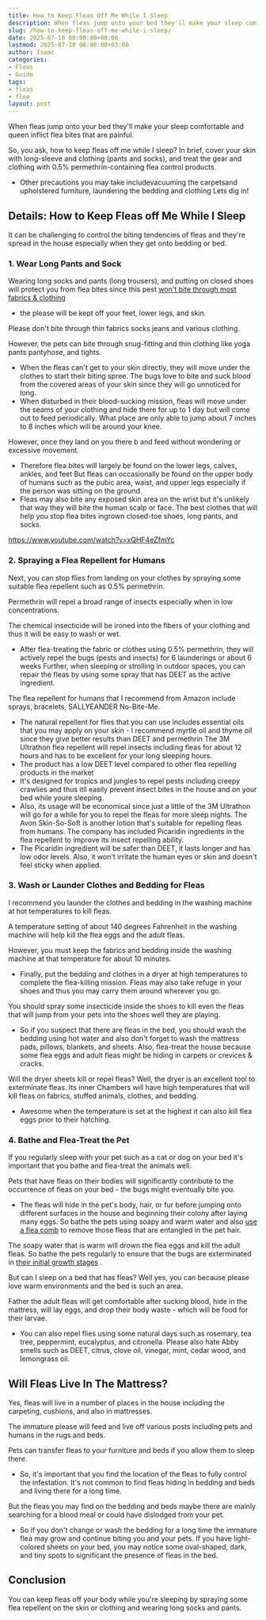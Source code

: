 ```yaml
---
title: How to Keep Fleas Off Me While I Sleep
description: When fleas jump onto your bed they'll make your sleep comfortable and queen inflict flea bites that are painful. So, you ask, how to keep fleas off me while I...
slug: /how-to-keep-fleas-off-me-while-i-sleep/
date: 2025-07-10 00:00:00+00:00
lastmod: 2025-07-10 00:00:00+03:00
author: Isaac
categories:
- Fleas
- Guide
tags:
- fleas
- flea
layout: post
---
```

When fleas jump onto your bed they'll make your sleep comfortable and queen inflict flea bites that are painful.

So, you ask, how to keep fleas off me while I sleep? In brief, cover your skin with long-sleeve and clothing (pants and socks), and treat the gear and clothing with 0.5% permethrin-containing flea control products.
- Other precautions you may take includevacuuming the carpetsand upholstered furniture, laundering the bedding and clothing
Lets dig in!
## Details: How to Keep Fleas off Me While I Sleep
It can be challenging to control the biting tendencies of fleas and they're spread in the house especially when they get onto bedding or bed.
### 1. Wear Long Pants and Sock
Wearing long socks and pants (long trousers), and putting on closed shoes will protect you from flea bites since this pest
[won't bite through most fabrics & clothing](https://pestpolicy.com/can-fleas-bite-through-clothes/)
- the please will be kept off your feet, lower legs, and skin.

Please don't bite through thin fabrics socks jeans and various clothing.

However, the pets can bite through snug-fitting and thin clothing like yoga pants pantyhose, and tights.
- When the fleas can't get to your skin directly, they will move under the clothes to start their biting spree.
The bugs love to bite and suck blood from the covered areas of your skin since they will go unnoticed for long.
- When disturbed in their blood-sucking mission, fleas will move under the seams of your clothing and hide there for up to 1 day but will come out to feed periodically.
What place are only able to jump about 7 inches to 8 inches which will be around your knee.

However, once they land on you there b and feed without wondering or excessive movement.
- Therefore flea bites will largely be found on the lower legs, calves, ankles, and feet
But fleas can occasionally be found on the upper body of humans such as the pubic area, waist, and upper legs especially if the person was sitting on the ground.
- Fleas may also bite any exposed skin area on the wrist but it's unlikely that way they will bite the human scalp or face.
The best clothes that will help you stop flea bites ingrown closed-toe shoes, long pants, and socks.

https://www.youtube.com/watch?v=xQHF4eZfmYc
### 2. Spraying a Flea Repellent for Humans
Next, you can stop flies from landing on your clothes by spraying some suitable flea repellent such as 0.5% permethrin.

Permethrin will repel a broad range of insects especially when in low concentrations.

The chemical insecticide will be ironed into the fibers of your clothing and thus it will be easy to wash or wet.
- After flea-treating the fabric or clothes using 0.5% permethrin, they will actively repel the bugs (pests and insects) for 6 launderings or about 6 weeks
Further, when sleeping or strolling in outdoor spaces, you can repair the fleas by using some spray that has DEET as the active ingredient.

The flea repellent for humans that I recommend from Amazon include sprays, bracelets, SALLYEANDER No-Bite-Me.
- The natural repellent for flies that you can use includes essential oils that you may apply on your skin - I recommend myrtle oil and thyme oil since they give better results than DEET and permethrin
The 3M Ultrathon flea repellent will repel insects including fleas for about 12 hours and has to be excellent for your long sleeping hours.
- The product has a low DEET level compared to other flea repelling products in the market
- It's designed for tropics and jungles to repel pests including creepy crawlies and thus itll easily prevent insect bites in the house and on your bed while youre sleeping.
- Also, its usage will be economical since just a little of the 3M Ultrathon will go for a while for you to repel the fleas for more sleep nights.
The Avon Skin-So-Soft is another lotion that's suitable for repelling fleas from humans. The company has included Picaridin ingredients in the flea repellent to improve its insect repelling ability.
- The Picaridin ingredient will be safer than DEET, it lasts longer and has low odor levels. Also, it won't irritate the human eyes or skin and doesn't feel sticky when applied.
### 3. Wash or Launder Clothes and Bedding for Fleas
I recommend you launder the clothes and bedding in the washing machine at hot temperatures to kill fleas.

A temperature setting of about 140 degrees Fahrenheit in the washing machine will help kill the flea eggs and the adult fleas.

However, you must keep the fabrics and bedding inside the washing machine at that temperature for about 10 minutes.
- Finally, put the bedding and clothes in a dryer at high temperatures to complete the flea-killing mission.
Fleas may also take refuge in your shoes and thus you may carry them around wherever you go.

You should spray some insecticide inside the shoes to kill even the fleas that will jump from your pets into the shoes well they are playing.
- So if you suspect that there are fleas in the bed, you should wash the bedding using hot water and also don't forget to wash the mattress pads, pillows, blankets, and sheets.
Also, flea-treat the house because some flea eggs and adult fleas might be hiding in carpets or crevices & cracks.

Will the dryer sheets kill or repel fleas? Well, the dryer is an excellent tool to exterminate fleas. Its inner Chambers will have high temperatures that will kill fleas on fabrics, stuffed animals, clothes, and bedding.
- Awesome when the temperature is set at the highest it can also kill flea eggs prior to their hatching.
### 4. Bathe and Flea-Treat the Pet
If you regularly sleep with your pet such as a cat or dog on your bed it's important that you bathe and flea-treat the animals well.

Pets that have fleas on their bodies will significantly contribute to the occurrence of fleas on your bed - the bugs might eventually bite you.
- The fleas will hide in the pet's body, hair, or fur before jumping onto different surfaces in the house and beginning their colony after laying many eggs.
So bathe the pets using soapy and warm water and also
[use a flea comb](https://pestpolicy.com/best-flea-comb-for-cats/)
to remove those fleas that are entangled in the pet hair.

The soapy water that is warm will drown the flea eggs and kill the adult fleas. So bathe the pets regularly to ensure that the bugs are exterminated in
[their initial growth stages](https://pestpolicy.com/flea-life-cycle/)
.

But can I sleep on a bed that has fleas? Well yes, you can because please love warm environments and the bed is such an area.

Father the adult fleas will get comfortable after sucking blood, hide in the mattress, will lay eggs, and drop their body waste - which will be food for their larvae.
- You can also repel flies using some natural days such as rosemary, tea tree, peppermint, eucalyptus, and citronella.
Please also hate Abby smells such as DEET, citrus, clove oil, vinegar, mint, cedar wood, and lemongrass oil.
## Will Fleas Live In The Mattress?
Yes, fleas will live in a number of places in the house including the carpeting, cushions, and also in mattresses.

The immature please will feed and live off various posts including pets and humans in the rugs and beds.

Pets can transfer fleas to your furniture and beds if you allow them to sleep there.
- So, it's important that you find the location of the fleas to fully control the infestation.
It's not common to find fleas hiding in bedding and beds and living there for a long time.

But the fleas you may find on the bedding and beds maybe there are mainly searching for a blood meal or could have dislodged from your pet.
- So if you don't change or wash the bedding for a long time the immature flea may grow and continue biting you and your pets.
If you have light-colored sheets on your bed, you may notice some oval-shaped, dark, and tiny spots to significant the presence of fleas in the bed.
## Conclusion
You can keep fleas off your body while you're sleeping by spraying some flea repellent on the skin or clothing and wearing long socks and pants.